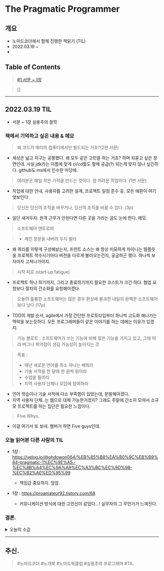 # The Pragmatic Programmer

## 개요
- 노마드코더에서 함께 진행한 책읽기 (TIL)
- 2022.03.19 ~ 
- 

## Table of Contents

> [#1 서문 ~ 1장](#20220319-til)

> []




---
## 2022.03.19 TIL
- 서문 ~ 1장 실용주의 철학 

### 책에서 기억하고 싶은 내용 & 메모

> 왜 코드가 메리의 컴퓨터에서만 빌드되는 거죠?(2판 서문)

- 세상은 넓고 지구는 공평했다. 왜 모두 같은 고민을 하는 거죠? 하며 되묻고 싶은 장면인데. 사실 jdk라는 이름에 맞게 ci/cd툴도 함께 공급(?) 되는게 맞지 않나 싶긴하다. github도 ms에서 인수한 마당에.


> 여러분은 매일 작은 기적을 만드는 것이다. 참 어려운 직업이다. (1판 서문)

- 작업에 대한 안내, 사용자를 고려한 설계, 프로젝트 일정 준수 등. 모든 애환이 여기 엿보인다.


> 당신은 당신의 조직을 바꾸거나, 당신의 조직을 바꿀 수 있다. (3p)

- 일단 새겨두자. 원격 근무가 안된다면 다른 곳을 가라는 글도 눈에 띈다. 메모.


> 소프트웨어 엔트로피

> - 깨진 창문을 내버려 두지 말라

- 왜 쿼리를 이렇게 구성해놨는지, 프런트 소스는 왜 항상 미묘하게 차이나는 템플릿을 프로젝트 착수시기마다 버전을 다르게 불러오는건지, 궁금하곤 했다. 하나씩 보자마자 고쳐나가야지.


> 시작 피로 (start-up fatigue)

- 프로젝트 하나 하기까지, 그리고 종료하기까지 필요한 코스트가 크긴 하다. 협업 요청보다 절차의 간소화를 요청해야겠다.


> 오늘의 훌륭한 소프트웨어는 많은 경우 환상에 불과한 내일의 완벽한 소프트웨어보다 낫다 (17p)

- TDD의 개발 순서, agile에서 가장 간단한 프로토타입부터 하나씩 고도화 해나가는 맥락을 보는듯하다. 모든 프로그래머들이 같은 이야기를 하는 데에는 이유가 있겠지.


> 기능 블로트 : 소프트웨어가 쓰는 기능에 비해 많은 기능을 가지고 있고, 그에 따라 버그나 취약점이 생길 가능성이 높아지는 것


> 목표 :
> - 매년 새로운 언어를 최소 하나는 배워라
> - 기술 서적을 한 달에 한 권씩 읽어라
> - 수업을 들어라
> - 지역 사용자 단체나 모임에 참여하라

- 언어 학습이나 기술 서적에 다소 부족함이 있었는데, 분발해야겠다.
- 지역 사용자 단체..는 웹으로 대체 가능한거겠지? 그래도 주말에 간소히 모여서 소규모 프로젝트를 하는 집단은 필요한 느낌이다.


> Five Whys.

- 이걸 여기서 또 보네. 햄버거 하면 Five guys인데.


### 오늘 읽어본 다른 사람의 TIL

- 1장 : https://velog.io/@ohdowon064/%EB%85%B8%EA%B0%9C%EB%B9%84-pragmatic-1%EC%9E%A5.-%EC%8B%A4%EC%9A%A9%EC%A3%BC%EC%9D%98-%EC%B2%A0%ED%95%99
  - 책임감 중요하지. 암암.

- 1장 : https://proamateur92.tistory.com/68
  - 커뮤니케이션 방식에 대한 고민선이 같았다...! 실무자의 그 무언가가 느껴진다.



### 결론.
<details>
  <summary> 오늘의 소감 </summary>
  
  - 우리는 왜 회사의 IT 부서와 IT 회사간의 차이와 벽을 느끼는지 디테일이 보이는 대목들이었다.
  
  - 개발자라는 특정 직업군의 한 끝단에서 머무르는게 아니라, 프로젝트의 관리자로서 마음가짐을 엿보게 해주는 느낌. 
  
  - 클린 코드보다는 조금 더 사회생활 풀이 같긴 한데, 아직 일련의 불안함이 앞선다. 이 책이 나에게 도움이 될까, 내 부서의 다른 사람들에게 도움이 될까.
  
  - 햄버거는 five guys, 방법론은 five whys. 그런데 six sigma 시대의 방법론 아닌가 걱정은 살짝 된다만서도.
  
</details>

---

## 추신.
> #노마드코더 #노개북 #노마드북클럽 #실용주의 프로그래머 #TIL

